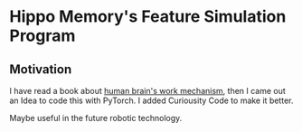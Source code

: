 # Hippo Memory's Feature Simulation Program

## Motivation

I have read a book about [human brain's work mechanism](https://books.google.co.jp/books/about/%E4%BA%BA%E7%B1%BB%E5%A4%A7%E8%84%91%E7%9A%84%E5%B7%A5%E4%BD%9C%E6%A8%A1%E5%9E%8B.html?id=uPbfAAAACAAJ&redir_esc=y), then I came out an Idea to code this with PyTorch. I added Curiousity Code to make it better.

Maybe useful in the future robotic technology.